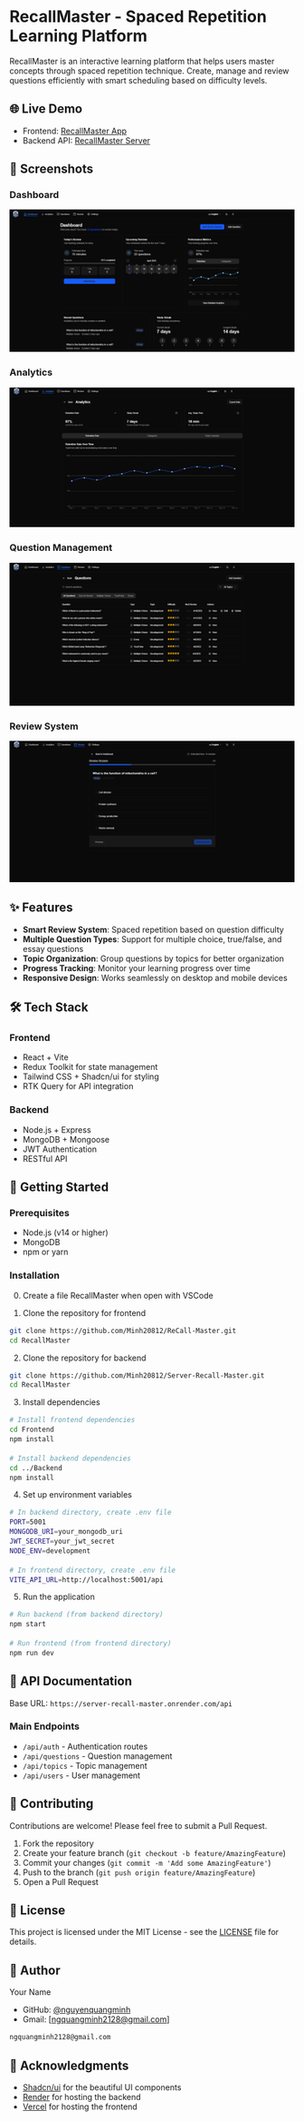 # RecallMaster - Spaced Repetition Learning Platform

RecallMaster is an interactive learning platform that helps users master concepts through spaced repetition technique. Create, manage and review questions efficiently with smart scheduling based on difficulty levels.

## 🌐 Live Demo

- Frontend: [RecallMaster App](https://recallmaster.vercel.app)
- Backend API: [RecallMaster Server](https://server-recall-master.onrender.com)

## 📸 Screenshots

### Dashboard

![Dashboard](./screenshots/Desktop_Dashboard.png)

### Analytics

![Analytics](./screenshots/Desktop_Analytics.png)

### Question Management

![Questions](./screenshots/Desktop_Questions.png)

### Review System

![Review](./screenshots/Desktop_Review.png)

## ✨ Features

- **Smart Review System**: Spaced repetition based on question difficulty
- **Multiple Question Types**: Support for multiple choice, true/false, and essay questions
- **Topic Organization**: Group questions by topics for better organization
- **Progress Tracking**: Monitor your learning progress over time
- **Responsive Design**: Works seamlessly on desktop and mobile devices

## 🛠️ Tech Stack

### Frontend

- React + Vite
- Redux Toolkit for state management
- Tailwind CSS + Shadcn/ui for styling
- RTK Query for API integration

### Backend

- Node.js + Express
- MongoDB + Mongoose
- JWT Authentication
- RESTful API

## 🚀 Getting Started

### Prerequisites

- Node.js (v14 or higher)
- MongoDB
- npm or yarn

### Installation

0. Create a file RecallMaster when open with VSCode

1. Clone the repository for frontend

```bash
git clone https://github.com/Minh20812/ReCall-Master.git
cd RecallMaster
```

2. Clone the repository for backend

```bash
git clone https://github.com/Minh20812/Server-Recall-Master.git
cd RecallMaster
```

3. Install dependencies

```bash
# Install frontend dependencies
cd Frontend
npm install

# Install backend dependencies
cd ../Backend
npm install
```

4. Set up environment variables

```bash
# In backend directory, create .env file
PORT=5001
MONGODB_URI=your_mongodb_uri
JWT_SECRET=your_jwt_secret
NODE_ENV=development

# In frontend directory, create .env file
VITE_API_URL=http://localhost:5001/api
```

5. Run the application

```bash
# Run backend (from backend directory)
npm start

# Run frontend (from frontend directory)
npm run dev
```

## 📖 API Documentation

Base URL: `https://server-recall-master.onrender.com/api`

### Main Endpoints

- `/api/auth` - Authentication routes
- `/api/questions` - Question management
- `/api/topics` - Topic management
- `/api/users` - User management

## 🤝 Contributing

Contributions are welcome! Please feel free to submit a Pull Request.

1. Fork the repository
2. Create your feature branch (`git checkout -b feature/AmazingFeature`)
3. Commit your changes (`git commit -m 'Add some AmazingFeature'`)
4. Push to the branch (`git push origin feature/AmazingFeature`)
5. Open a Pull Request

## 📝 License

This project is licensed under the MIT License - see the [LICENSE](LICENSE) file for details.

## 👤 Author

Your Name

- GitHub: [@nguyenquangminh](https://github.com/Minh20812)
- Gmail: [ngquangminh2128@gmail.com]

```bash
ngquangminh2128@gmail.com
```

## 🙏 Acknowledgments

- [Shadcn/ui](https://ui.shadcn.com/) for the beautiful UI components
- [Render](https://render.com/) for hosting the backend
- [Vercel](https://vercel.app/) for hosting the frontend
